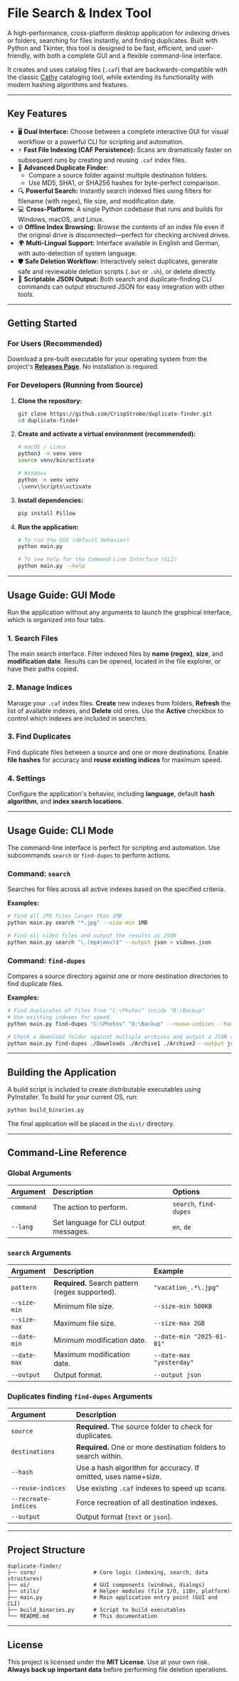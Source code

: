 # File Search & Index Tool

A high-performance, cross-platform desktop application for indexing drives or folders, searching for files instantly, and finding duplicates. Built with Python and Tkinter, this tool is designed to be fast, efficient, and user-friendly, with both a complete GUI and a flexible command-line interface.

It creates and uses catalog files (`.caf`) that are backwards-compatible with the classic [Cathy](http://www.mtg.sk/rva/cathy/cathy.html) cataloging tool, while extending its functionality with modern hashing algorithms and features.

-----

## Key Features

  - 🖥️ **Dual Interface:** Choose between a complete interactive GUI for visual workflow or a powerful CLI for scripting and automation.
  - ⚡ **Fast File Indexing (CAF Persistence):** Scans are dramatically faster on subsequent runs by creating and reusing `.caf` index files.
  - 👯 **Advanced Duplicate Finder:**
      - Compare a source folder against multiple destination folders.
      - Use MD5, SHA1, or SHA256 hashes for byte-perfect comparison.
  - 🔍 **Powerful Search:** Instantly search indexed files using filters for filename (with regex), file size, and modification date.
  - 💻 **Cross-Platform:** A single Python codebase that runs and builds for Windows, macOS, and Linux.
  - 🌐 **Offline Index Browsing:** Browse the contents of an index file even if the original drive is disconnected—perfect for checking archived drives.
  - 🌍 **Multi-Lingual Support:** Interface available in English and German, with auto-detection of system language.
  - 🛡️ **Safe Deletion Workflow:** Interactively select duplicates, generate safe and reviewable deletion scripts (`.bat` or `.sh`), or delete directly.
  - 📜 **Scriptable JSON Output:** Both search and duplicate-finding CLI commands can output structured JSON for easy integration with other tools.

-----

## Getting Started

### For Users (Recommended)

Download a pre-built executable for your operating system from the project's **[Releases Page](https://www.google.com/search?q=https://github.com/CrispStrobe/duplicate-finder/releases)**. No installation is required.

### For Developers (Running from Source)

1.  **Clone the repository:**

    ```bash
    git clone https://github.com/CrispStrobe/duplicate-finder.git
    cd duplicate-finder
    ```

2.  **Create and activate a virtual environment (recommended):**

    ```bash
    # macOS / Linux
    python3 -m venv venv
    source venv/bin/activate

    # Windows
    python -m venv venv
    .\venv\Scripts\activate
    ```

3.  **Install dependencies:**

    ```bash
    pip install Pillow
    ```

4.  **Run the application:**

    ```bash
    # To run the GUI (default behavior)
    python main.py

    # To see help for the Command-Line Interface (CLI)
    python main.py --help
    ```

-----

## Usage Guide: GUI Mode

Run the application without any arguments to launch the graphical interface, which is organized into four tabs.

### 1\. Search Files

The main search interface. Filter indexed files by **name (regex)**, **size**, and **modification date**. Results can be opened, located in the file explorer, or have their paths copied.

### 2\. Manage Indices

Manage your `.caf` index files. **Create** new indexes from folders, **Refresh** the list of available indexes, and **Delete** old ones. Use the **Active** checkbox to control which indexes are included in searches.

### 3\. Find Duplicates

Find duplicate files between a source and one or more destinations. Enable **file hashes** for accuracy and **reuse existing indices** for maximum speed.

### 4\. Settings

Configure the application's behavior, including **language**, default **hash algorithm**, and **index search locations**.

-----

## Usage Guide: CLI Mode

The command-line interface is perfect for scripting and automation. Use subcommands `search` or `find-dupes` to perform actions.

### Command: `search`

Searches for files across all active indexes based on the specified criteria.

**Examples:**

```bash
# Find all JPG files larger than 1MB
python main.py search "*.jpg" --size-min 1MB

# Find all video files and output the results as JSON
python main.py search "\.(mp4|mov)$" --output json > videos.json
```

### Command: `find-dupes`

Compares a source directory against one or more destination directories to find duplicate files.

**Examples:**

```bash
# Find duplicates of files from "C:\Photos" inside "D:\Backup"
# Use existing indexes for speed.
python main.py find-dupes "C:\Photos" "D:\Backup" --reuse-indices --hash md5

# Check a download folder against multiple archives and output a JSON report
python main.py find-dupes ./Downloads ./Archive1 ./Archive2 --output json
```

-----

## Building the Application

A build script is included to create distributable executables using PyInstaller. To build for your current OS, run:

```bash
python build_binaries.py
```

The final application will be placed in the `dist/` directory.

-----

## Command-Line Reference

### Global Arguments

| Argument | Description | Options |
| :--- | :--- | :--- |
| `command` | The action to perform. | `search`, `find-dupes` |
| `--lang` | Set language for CLI output messages. | `en`, `de` |

### `search` Arguments

| Argument | Description | Example |
| :--- | :--- | :--- |
| `pattern` | **Required.** Search pattern (regex supported). | `"vacation_.*\.jpg"` |
| `--size-min`| Minimum file size. | `--size-min 500KB` |
| `--size-max`| Maximum file size. | `--size-max 2GB` |
| `--date-min`| Minimum modification date. | `--date-min "2025-01-01"` |
| `--date-max`| Maximum modification date. | `--date-max "yesterday"` |
| `--output` | Output format. | `--output json` |

### Duplicates finding `find-dupes` Arguments

| Argument | Description |
| :--- | :--- |
| `source` | **Required.** The source folder to check for duplicates. |
| `destinations`| **Required.** One or more destination folders to search within. |
| `--hash` | Use a hash algorithm for accuracy. If omitted, uses name+size. |
| `--reuse-indices`| Use existing `.caf` indexes to speed up scans. |
| `--recreate-indices`| Force recreation of all destination indexes. |
| `--output` | Output format (`text` or `json`). |

-----

## Project Structure

```
duplicate-finder/
├── core/                  # Core logic (indexing, search, data structures)
├── ui/                    # GUI components (windows, dialogs)
├── utils/                 # Helper modules (file I/O, i18n, platform)
├── main.py                # Main application entry point (GUI and CLI)
├── build_binaries.py      # Script to build executables
└── README.md              # This documentation
```

-----

## License

This project is licensed under the **MIT License**. Use at your own risk. **Always back up important data** before performing file deletion operations.